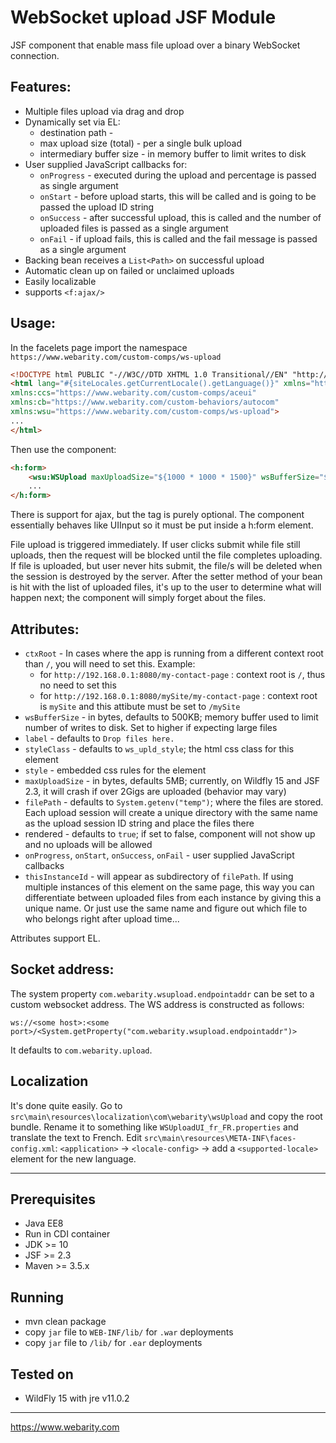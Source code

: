# WebSocket upload JSF Module

JSF component that enable mass file upload over a binary WebSocket connection.

## Features:
* Multiple files upload via drag and drop
* Dynamically set via EL:
    * destination path - 
    * max upload size (total) - per a single bulk upload
    * intermediary buffer size - in memory buffer to limit writes to disk
* User supplied JavaScript callbacks for:
    * `onProgress` - executed during the upload and percentage is passed as single argument
    * `onStart` - before upload starts, this will be called and is going to be passed the upload ID string
    * `onSuccess` - after successful upload, this is called and the number of uploaded files is passed as a single argument
    * `onFail` - if upload fails, this is called and the fail message is passed as a single argument
* Backing bean receives a `List<Path>` on successful upload
* Automatic clean up on failed or unclaimed uploads
* Easily localizable
* supports `<f:ajax/>`

## Usage:

In the facelets page import the namespace `https://www.webarity.com/custom-comps/ws-upload`

```html
<!DOCTYPE html PUBLIC "-//W3C//DTD XHTML 1.0 Transitional//EN" "http://www.w3.org/TR/xhtml1/DTD/xhtml1-transitional.dtd">
<html lang="#{siteLocales.getCurrentLocale().getLanguage()}" xmlns="http://www.w3.org/1999/xhtml" xmlns:h="http://xmlns.jcp.org/jsf/html" xmlns:f="http://xmlns.jcp.org/jsf/core" xmlns:ui="http://java.sun.com/jsf/facelets" xmlns:h5a="http://xmlns.jcp.org/jsf/passthrough" xmlns:h5e="http://xmlns.jcp.org/jsf"
xmlns:ccs="https://www.webarity.com/custom-comps/aceui"
xmlns:cb="https://www.webarity.com/custom-behaviors/autocom"
xmlns:wsu="https://www.webarity.com/custom-comps/ws-upload">
...
</html>
```

Then use the component:

```html
<h:form>
    <wsu:WSUpload maxUploadSize="${1000 * 1000 * 1500}" wsBufferSize="${1000 * 1000 * 30}" value="#{someBean.files}" filePath="#{someBean.filePath}" />
    ...
</h:form>
```

There is support for ajax, but the tag is purely optional. The component essentially behaves like UIInput so it must be put inside a h:form element.

File upload is triggered immediately. If user clicks submit while file still uploads, then the request will be blocked until the file completes uploading. If file is uploaded, but user never hits submit, the file/s will be deleted when the session is destroyed by the server. After the setter method of your bean is hit with the list of uploaded files, it's up to the user to determine what will happen next; the component will simply forget about the files.

## Attributes:

* `ctxRoot` - In cases where the app is running from a different context root than `/`, you will need to set  this. Example:
    * for `http://192.168.0.1:8080/my-contact-page` : context root is `/`, thus no need to set this
    * for `http://192.168.0.1:8080/mySite/my-contact-page` : context root is `mySite` and this attibute must be set to `/mySite`
* `wsBufferSize` - in bytes, defaults to 500KB; memory buffer used to limit number of writes to disk. Set to higher if expecting large files
* `label` - defaults to `Drop files here.`
* `styleClass` - defaults to `ws_upld_style`; the html css class for this element
* `style` - embedded css rules for the element
* `maxUploadSize` - in bytes, defaults 5MB; currently, on Wildfly 15 and JSF 2.3, it will crash if over 2Gigs are uploaded (behavior may vary)
* `filePath` - defaults to `System.getenv("temp")`; where the files are stored. Each upload session will create a unique directory with the same name as the upload session ID string and place the files there
* rendered - defaults to `true`; if set to false, component will not show up and no uploads will be allowed
* `onProgress`, `onStart`, `onSuccess`, `onFail` - user supplied JavaScript callbacks
* `thisInstanceId` - will appear as subdirectory of `filePath`. If using multiple instances of this element on the same page, this way you can differentiate between uploaded files from each instance by giving this a unique name. Or just use the same name and figure out which file to who belongs right after upload time...

Attributes support EL.

## Socket address:

The system property `com.webarity.wsupload.endpointaddr` can be set to a custom websocket address. The WS address is constructed as follows:

    ws://<some host>:<some port>/<System.getProperty("com.webarity.wsupload.endpointaddr")>

It defaults to `com.webarity.upload`.


## Localization

It's done quite easily. Go to `src\main\resources\localization\com\webarity\wsUpload` and copy the root bundle. Rename it to something like `WSUploadUI_fr_FR.properties` and translate the text to French. Edit `src\main\resources\META-INF\faces-config.xml`: `<application>` -> `<locale-config>` -> add a `<supported-locale>` element for the new language.

---

## Prerequisites
* Java EE8
* Run in CDI container
* JDK >= 10
* JSF >= 2.3
* Maven >= 3.5.x

## Running
* mvn clean package
* copy `jar` file to `WEB-INF/lib/` for `.war` deployments
* copy `jar` file to `/lib/` for `.ear` deployments

## Tested on
* WildFly 15 with jre v11.0.2

---

https://www.webarity.com
